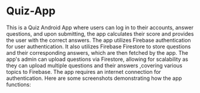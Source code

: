 # Quiz-App
This is a Quiz Android App where users can log in to their accounts, answer questions, and upon submitting, the app calculates their score and provides the user with the correct answers. The app utilizes Firebase authentication for user authentication. It also utilizes Firebase Firestore to store questions and their corresponding answers, which are then fetched by the app. The app's admin can upload questions via Firestore, allowing for scalability as they can upload multiple questions and their answers ,covering various topics to Firebase. The app requires an internet connection for authentication. Here are some screenshots demonstrating how the app functions:
